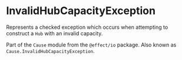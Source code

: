 # InvalidHubCapacityException

Represents a checked exception which occurs when attempting to construct a
`Hub` with an invalid capacity.

Part of the `Cause` module from the `@effect/io` package. Also known as `Cause.InvalidHubCapacityException`.
